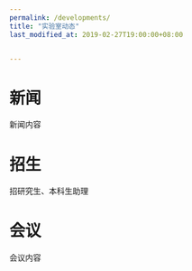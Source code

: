 ```yaml
---
permalink: /developments/
title: "实验室动态"
last_modified_at: 2019-02-27T19:00:00+08:00


---
```


# 新闻

新闻内容

# 招生

招研究生、本科生助理

# 会议

会议内容